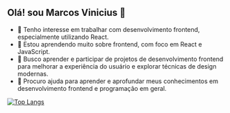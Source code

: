 ## Olá! sou Marcos Vinicius 👋

- 🔭 Tenho interesse em trabalhar com desenvolvimento frontend, especialmente utilizando React.
- 🌱 Estou aprendendo muito sobre frontend, com foco em React e JavaScript.
- 👯 Busco aprender e participar de projetos de desenvolvimento frontend para melhorar a experiência do usuário e explorar técnicas de design modernas.
- 🤔 Procuro ajuda para aprender e aprofundar meus conhecimentos em desenvolvimento frontend e programação em geral.

[![Top Langs](https://github-readme-stats.vercel.app/api/top-langs/?username=MvLeronn)](https://github.com/anuraghazra/github-readme-stats)
